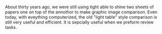 About thirty years ago, we were still using tight able to shine two sheets of papers one on top of the annothor to make graphic image comparison. Even today, with eveything computerized, the old "light table" style comparison is still very useful and efficient. It is sepcially useful when we preform review tasks.
